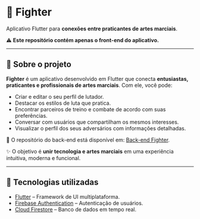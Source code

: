 # 🥊 Fighter

Aplicativo Flutter para **conexões entre praticantes de artes marciais**.

⚠️ **Este repositório contém apenas o front-end do aplicativo.**  

---

## 📱 Sobre o projeto

**Fighter** é um aplicativo desenvolvido em Flutter que conecta **entusiastas, praticantes e profissionais de artes marciais**. Com ele, você pode:

- Criar e editar o seu perfil de lutador.
- Destacar os estilos de luta que pratica.
- Encontrar parceiros de treino e combate de acordo com suas preferências.
- Conversar com usuários que compartilham os mesmos interesses.
- Visualizar o perfil dos seus adversários com informações detalhadas.

🔗 O repositório do back-end está disponível em: [Back-end Fighter](https://github.com/sofiaprata/backend-fighters/).

✨ O objetivo é **unir tecnologia e artes marciais** em uma experiência intuitiva, moderna e funcional.

---

## 🚀 Tecnologias utilizadas

- [Flutter](https://flutter.dev/) – Framework de UI multiplataforma.
- [Firebase Authentication](https://firebase.google.com/docs/auth) – Autenticação de usuários.
- [Cloud Firestore](https://firebase.google.com/docs/firestore) – Banco de dados em tempo real.
